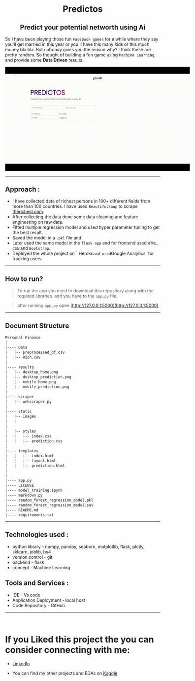 <h1 align='center'> Predictos </h1>
<h2 align='center'> Predict your potential networth using Ai </h2>

So I have been playing those fun `Facebook games` for a while where they say you'll get married in this year or you'll have this many kids or this much money bla bla. But noboady gives you the reason why? I think these are pretty random. So thought of building a fun game using `Machine Learning`, and provide some **Data Driven** results.

<p align='center'> 
    <img src='demo_image/appearance.gif' alt = 'header_gif' style = "max-width:600px;">
</p>

----------------------------

## Approach : 

* I have collected data of richest persons in 100+ different fields from more than 100 countries. I have used `BeautifulSoup` to scrape [therichest.com](https://www.therichest.com/top-lists/top-100-richest).
* After collecting the data done some data cleaning and feature engineering on raw data. 
* Fitted multiple regression model and used hyper parameter tuning to get the best result. 
* Saved the model in a `.pkl` file and.
* Later used the same model in the `flask app` and for frontend used `HTML, CSS` and `Bootstrap`.
* Deployed the whole project on ``Heroku` and used `Google Analytics` for tracking users.
------------------------------

## How to run? 

> To run the app you need to download this repository along with the required libraries. and you have to the `app.py` file. 

> after running `app.py` open [http://127.0.0.1:5000](http://127.0.0.1:5000)

------------------------------- 

## Document Structure 

```
Personal Finance 
│
|---- Data
|   |-- preprocessed_df.csv
|   |-- Rich.csv
|
|---- results
|   |-- desktop_home.png
|   |-- desktop_prediction.png
|   |-- mobile_home.png
|   |-- mobile_prediction.png
|
|---- scraper 
|   |-- webscraper.py
|
|---- static 
|   |-- images
|   |
|
|   |-- styles
|   |   |-- index.css
|   |   |-- prediction.css
|   
|---- templates
|   |   |-- index.html
|   |   |-- layout.html
|   |   |-- prediction.html
|
|
|---- app.py
|---- LICENSE
|---- model_training.ipynb
|---- markdown.py
|---- random_forest_regression_model.pkl
|---- random_forest_regression_model.sav
|---- README.md
|---- requirements.txt

```
---------------------

## Technologies used : 

* python library - numpy, pandas, seaborn, matplotlib, flask, plotly, sklearn, joblib, bs4
* version control - git 
* backend - flask
* concept - Machine Learning

## Tools and Services : 
* IDE - Vs code 
* Application Deployment - local host
* Code Repository - GitHub

-----------------------
<br>

# If you Liked this project the you can consider connecting with me:
* [LinkedIn](https://www.linkedin.com/in/soumyadip-ghorai/) 

* You can find my other projects and EDAs on [Kaggle](https://www.kaggle.com/soumyadipghorai)
